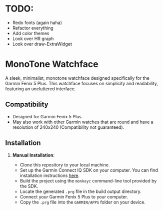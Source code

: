 # TODO: 

- Redo fonts (again haha)
- Refactor everything
- Add color themes
- Look over HR graph
- Look over draw-ExtraWidget

# MonoTone Watchface

A sleek, minimalist, monotone watchface designed specifically for the Garmin Fenix 5 Plus. This watchface focuses on simplicity and readability, featuring an uncluttered interface.

## Compatibility

- Designed for Garmin Fenix 5 Plus.
- May also work with other Garmin watches that are round and have a resolution of 240x240 (Compatibility not guaranteed).

## Installation

1. **Manual Installation**:

   - Clone this repository to your local machine.
   - Set up the Garmin Connect IQ SDK on your computer. You can find installation instructions [here](https://developer.garmin.com/connect-iq/).
   - Build the project using the `monkeyc` command-line tool provided by the SDK.
   - Locate the generated `.prg` file in the build output directory.
   - Connect your Garmin Fenix 5 Plus to your computer.
   - Copy the `.prg` file into the `GARMIN/APPS` folder on your device.
